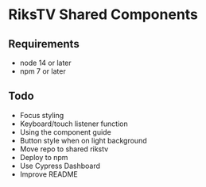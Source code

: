 # RiksTV Shared Components 

## Requirements

- node 14 or later
- npm 7 or later


## Todo
- Focus styling
- Keyboard/touch listener function
- Using the component guide
- Button style when on light background
- Move repo to shared rikstv 
- Deploy to npm
- Use Cypress Dashboard
- Improve README